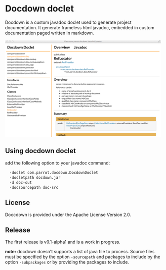 # Docdown doclet

Docdown is a custom javadoc doclet used to generate project documentation. It generate frameless html javadoc, 
embedded in custom documentation paged written in markdown.

![screen copt](doc/screen.png?raw=true)

## Using docdown doclet

add the following option to your javadoc command:

```
  -doclet com.parrot.docdown.DocdownDoclet 
  -docletpath docdown.jar
  -d doc-out
  -docsourcepath doc-src
```

## License

Doccdown is provided under the Apache License Version 2.0.

## Release

The first release is v0.1-alpha1 and is a work in progress.

**note:** docdown doesn't supports a list of java file to process. Source files must be specified by the option 
```-sourcepath``` and packages to include by the option ```-subpackages``` or by providing the packages to include.
